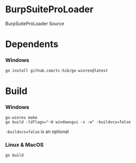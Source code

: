 # BurpSuiteProLoader
BurpSuiteProLoader Source

# Dependents
### Windows
```shell
go install github.com/tc-hib/go-winres@latest
```


# Build
### Windows
```batch
go-winres make
go build -ldflags="-H windowsgui -s -w" -buildvcs=false
```

`-buildvcs=false` is an optional

### Linux & MacOS
```shell
go build
```
